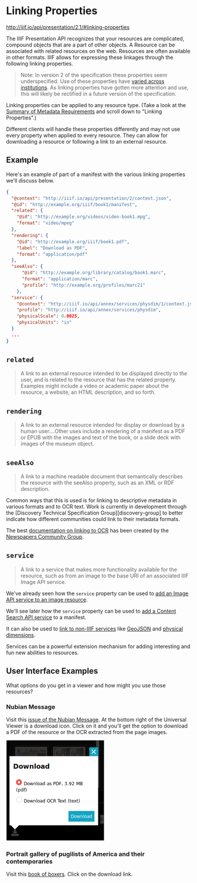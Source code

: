 # Linking Properties

http://iiif.io/api/presentation/2.1/#linking-properties

The IIIF Presentation API recognizes that your resources are complicated, compound objects that are a part of other objects. A Resource can be associated with related resources on the web. Resources are often available in other formats. IIIF allows for expressing these linkages through the following linking properties.

> Note: In version 2 of the specification these properties seem underspecified. Use of these properties have [varied across institutions](https://github.com/benwbrum/fromthepage/wiki/IIIF-Linking-Properties-Usage-Survey). As linking properties have gotten more attention and use, this will likely be rectified in a future version of the specification.

Linking properties can be applied to any resource type. (Take a look at the [Summary of Metadata Requirements][summary-metadata] and scroll down to "Linking Properties".)

Different clients will handle these properties differently and may not use every property when applied to every resource. They can allow for downloading a resource or following a link to an external resource.

## Example

Here's an example of part of a manifest with the various linking properties we'll discuss below.

```json
{
  "@context": "http://iiif.io/api/presentation/2/context.json",
  "@id": "http://example.org/iiif/book1/manifest",
  "related": {
    "@id": "http://example.org/videos/video-book1.mpg",
    "format": "video/mpeg"
  },
  "rendering": {
    "@id": "http://example.org/iiif/book1.pdf",
    "label": "Download as PDF",
    "format": "application/pdf"
  },
  "seeAlso": {
      "@id": "http://example.org/library/catalog/book1.marc",
      "format": "application/marc",
      "profile": "http://example.org/profiles/marc21"
    },
  "service": {
    "@context": "http://iiif.io/api/annex/services/physdim/1/context.json",
    "profile": "http://iiif.io/api/annex/services/physdim",
    "physicalScale": 0.0025,
    "physicalUnits": "in"
  }
  ...
}
```

## `related`

> A link to an external resource intended to be displayed directly to the user, and is related to the resource that has the related property. Examples might include a video or academic paper about the resource, a website, an HTML description, and so forth.

## `rendering`

> A link to an external resource intended for display or download by a human user....Other uses include a rendering of a manifest as a PDF or EPUB with the images and text of the book, or a slide deck with images of the museum object.

## `seeAlso`

> A link to a machine readable document that semantically describes the resource with the seeAlso property, such as an XML or RDF description.

Common ways that this is used is for linking to descriptive metadata in various formats and to OCR text. Work is currently in development through the [Discovery Technical Specification Group][discovery-group] to better indicate how different communities could link to their metadata formats.

The best [documentation on linking to OCR][linking-ocr] has been created by the [Newspapers Community Group][newspapers-group].

<!-- #backlog:520 link to the Europeana schema.org study when that is published -->

## `service`

> A link to a service that makes more functionality available for the resource, such as from an image to the base URI of an associated IIIF Image API service.

We've already seen how the `service` property can be used to [add an Image API service to an image resource](image-service.md).

We'll see later how the `service` property can be used to [add a Content Search API service](../search/service-in-manifest.md) to a manifest.

It can also be used to [link to non-IIIF services](http://iiif.io/api/annex/services/) like [GeoJSON] and [physical dimensions].

Services can be a powerful extension mechanism for adding interesting and fun new abilities to resources.

## User Interface Examples

What options do you get in a viewer and how might you use those resources?

### Nubian Message

Visit this [issue of the Nubian Message][nubian-message]. At the bottom right of the Universal Viewer is a download icon. Click on it and you'll get the option to download a PDF of the resource or the OCR extracted from the page images.

![](../assets/images/presentation-rendering-download-universal-viewer.png)

### Portrait gallery of pugilists of America and their contemporaries

Visit this [book of boxers]. Click on the download link.

[summary-metadata]: http://iiif.io/api/presentation/2.1/#b-summary-of-metadata-requirements
[GeoJSON]: http://iiif.io/api/annex/services/#geojson
[physical dimensions]: http://iiif.io/api/annex/services/#physical-dimensions
[nubian-message]: https://d.lib.ncsu.edu/collections/catalog/nubian-message-2003-04-01
[book of boxers]: https://digital.library.villanova.edu/Item/vudl:92879

[linking-ocr]: https://docs.google.com/document/d/1rz-Dm_LMguPD_Zi6Z1uf61XaPrdhd3mgK9_SV3EBdlE/edit#heading=h.gn82mp9sesw9
[newspapers-group]: http://iiif.io/community/groups/newspapers/

<!-- #todo:0 show more live examples of manifests that use these linking properties with examples of how they display in a client and what functionality the properties enable -->
